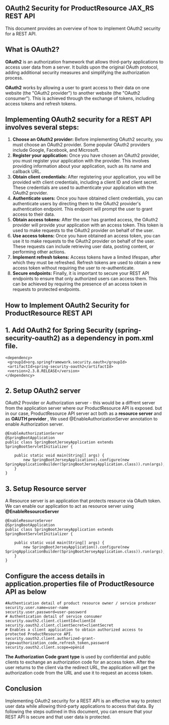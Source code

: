 
## OAuth2 Security for ProductResource JAX_RS REST API

This document provides an overview of how to implement OAuth2 security for a REST API.

## What is OAuth2?

**OAuth2** is an authorization framework that allows third-party applications to access user data from a server. It builds upon the original OAuth protocol, adding additional security measures and simplifying the authorization process.

**OAuth2** works by allowing a user to grant access to their data on one website (the "OAuth2 provider") to another website (the "OAuth2 consumer"). This is achieved through the exchange of tokens, including access tokens and refresh tokens.

## Implementing OAuth2 security for a REST API involves several steps:

1. **Choose an OAuth2 provider:** Before implementing OAuth2 security, you must choose an OAuth2 provider. Some popular OAuth2 providers include Google, Facebook, and Microsoft.
2. **Register your application:** Once you have chosen an OAuth2 provider, you must register your application with the provider. This involves providing information about your application, such as its name and callback URL.
3. **Obtain client credentials:** After registering your application, you will be provided with client credentials, including a client ID and client secret. These credentials are used to authenticate your application with the OAuth2 provider.
4. **Authenticate users:** Once you have obtained client credentials, you can authenticate users by directing them to the OAuth2 provider's authentication endpoint. This endpoint will prompt the user to grant access to their data.
5. **Obtain access tokens:** After the user has granted access, the OAuth2 provider will provide your application with an access token. This token is used to make requests to the OAuth2 provider on behalf of the user.
7. **Use access tokens:** Once you have obtained an access token, you can use it to make requests to the OAuth2 provider on behalf of the user. These requests can include retrieving user data, posting content, or performing other actions.
8. **Implement refresh tokens:** Access tokens have a limited lifespan, after which they must be refreshed. Refresh tokens are used to obtain a new access token without requiring the user to re-authenticate.
9. **Secure endpoints:** Finally, it is important to secure your REST API endpoints to ensure that only authorized users can access them. This can be achieved by requiring the presence of an access token in requests to protected endpoints.

## How to Implement OAuth2 Security for ProductResource REST API


## 1. Add OAuth2 for Spring Security (spring-security-oauth2) as a dependency in pom.xml file.
```
<dependency>
 <groupId>org.springframework.security.oauth</groupId>
 <artifactId>spring-security-oauth2</artifactId>
 <version>2.3.8.RELEASE</version>
</dependency>
```
## 2. Setup OAuth2 server
OAuth2 Provider or Authorization server - this would be a diffrent server from the application server where our ProductResource API is exposed. but in our case, ProductResource API server act both as a **resource server** and as **OAUTH provider** , We used @EnableAuthorizationServer annotation to enable Authorization server.

```
@EnableAuthorizationServer
@SpringBootApplication
public class SpringBootJerseyApplication extends SpringBootServletInitializer {

    public static void main(String[] args) {
        new SpringBootJerseyApplication().configure(new SpringApplicationBuilder(SpringBootJerseyApplication.class)).run(args);
    }
}
```

## 3. Setup Resource server
A Resource server is an application that protects resource via OAuth token. We can enable our application to act as resource server using **@EnableResourceServer**
```
@EnableResourceServer
@SpringBootApplication
public class SpringBootJerseyApplication extends SpringBootServletInitializer {

    public static void main(String[] args) {
        new SpringBootJerseyApplication().configure(new SpringApplicationBuilder(SpringBootJerseyApplication.class)).run(args);
    }
}
```

## Configure the access details in application.properties file of ProductResource API as below
```
#Authentication detail of product resource owner / service producer
security.user.name=user-name
security.user.password=user-password
# Authentication detail of service consumer
security.oauth2.client.clientId=clientId
security.oauth2.client.clientSecret=clientSecret
# Enables a client application to obtain authorized access to protected ProductResource API.
security.oauth2.client.authorized-grant-type=authorization_code,refresh_token,password
security.oauth2.client.scope=openid
```

**The Authorization Code grant type** is used by confidential and public clients to exchange an authorization code for an access token. After the user returns to the client via the redirect URL, the application will get the authorization code from the URL and use it to request an access token.





## Conclusion

Implementing OAuth2 security for a REST API is an effective way to protect user data while allowing third-party applications to access that data. By following the steps outlined in this document, you can ensure that your REST API is secure and that user data is protected.
